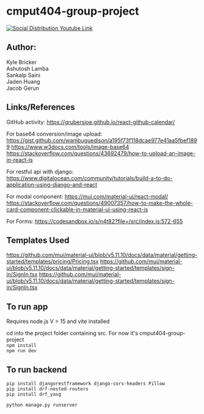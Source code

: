 # cmput404-group-project

[![Social Distribution Youtube Link](https://img.youtube.com/vi/FWlIKXEkNqI/0.jpg)](https://www.youtube.com/watch?v=FWlIKXEkNqI)



Author:
------
Kyle Bricker <br>
Ashutosh Lamba <br>
Sankalp Saini <br>
Jaden Huang <br>
Jacob Gerun

## Links/References

GitHub activity:
https://grubersjoe.github.io/react-github-calendar/

For base64 conversion/image upload:
https://gist.github.com/wambuguedison/a195f73f118dcae977e41aa5fbef1899
https://www.w3docs.com/tools/image-base64
https://stackoverflow.com/questions/43692479/how-to-upload-an-image-in-react-js

For restful api with django:  
https://www.digitalocean.com/community/tutorials/build-a-to-do-application-using-django-and-react

For modal component:
https://mui.com/material-ui/react-modal/
https://stackoverflow.com/questions/49007357/how-to-make-the-whole-card-component-clickable-in-material-ui-using-react-js

For Forms:
https://codesandbox.io/s/n4t82?file=/src/index.js:572-655

## Templates Used
https://github.com/mui/material-ui/blob/v5.11.10/docs/data/material/getting-started/templates/pricing/Pricing.tsx
https://github.com/mui/material-ui/blob/v5.11.10/docs/data/material/getting-started/templates/sign-in/SignIn.tsx
https://github.com/mui/material-ui/blob/v5.11.10/docs/data/material/getting-started/templates/sign-in/SignIn.tsx

## To run app
Requires node.js V > 15 and vite installed

cd into the project folder containing src. For now it's cmput404-group-project
<br>
`npm install`
<br>
`npm run dev`

## To run backend

```
pip install djangorestframework django-cors-headers Pillow
pip install drf-nested-routers
pip install drf_yasg

python manage.py runserver
```
